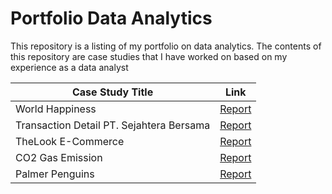 # Portfolio Data Analytics

This repository is a listing of my portfolio on data analytics. The contents of this repository are case studies that I have worked on based on my experience as a data analyst

| Case Study Title | Link           |
| ------------- |:-------------:| 
| World Happiness | <a href="https://github.com/Rifald/World-Happiness" target="_blank" rel="noopener noreferrer">Report</a> | 
| Transaction Detail PT. Sejahtera Bersama | <a href="https://github.com/Rifald/Case-Study-Transaction-Detail-PT-Sejahtera-Bersama" target="_blank" rel="noopener noreferrer">Report</a> | 
| TheLook E-Commerce | <a href="https://github.com/Rifald/Case-Study-TheLook-E-Commerce" target="_blank" rel="noopener noreferrer">Report</a> | 
| CO2 Gas Emission | <a href="https://github.com/Rifald/CO2-Gas-Emission" target="_blank" rel="noopener noreferrer">Report</a> | 
| Palmer Penguins | <a href="https://github.com/Rifald/Palmer-Penguins-Report.git" target="_blank" rel="noopener noreferrer">Report</a> | 

